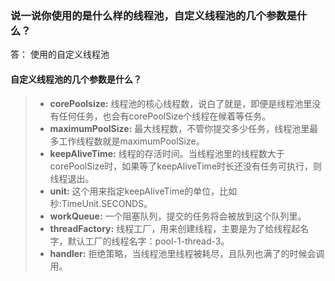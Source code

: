 ### 说一说你使用的是什么样的线程池，自定义线程池的几个参数是什么？
答： 使用的自定义线程池









#### 自定义线程池的几个参数是什么？
>-  **corePoolsize:**  线程池的核心线程数，说白了就是，即便是线程池里没有任何任务，也会有corePoolSize个线程在候着等任务。
>-  **maximumPoolSize:**  最大线程数，不管你提交多少任务，线程池里最多工作线程数就是maximumPoolSize。
>-  **keepAliveTime:**  线程的存活时间。当线程池里的线程数大于corePoolSize时，如果等了keepAliveTime时长还没有任务可执行，则线程退出。
>-  **unit:**  这个用来指定keepAliveTime的单位，比如秒:TimeUnit.SECONDS。
>-  **workQueue:**  一个阻塞队列，提交的任务将会被放到这个队列里。
>-  **threadFactory:**  线程工厂，用来创建线程，主要是为了给线程起名字，默认工厂的线程名字：pool-1-thread-3。
>-  **handler:**  拒绝策略，当线程池里线程被耗尽，且队列也满了的时候会调用。
